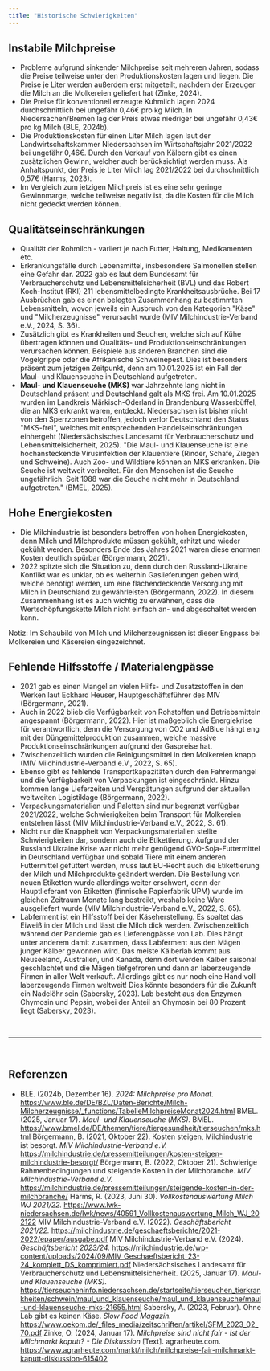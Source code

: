 ```yaml
---
title: "Historische Schwierigkeiten"
---
```



## Instabile Milchpreise
- Probleme aufgrund sinkender Milchpreise seit mehreren Jahren, sodass die Preise teilweise unter den Produktionskosten lagen und liegen. Die Preise je Liter werden außerdem erst mitgeteilt, nachdem der Erzeuger die Milch an die Molkereien geliefert hat (Zinke, 2024).
- Die Preise für konventionell erzeugte Kuhmilch lagen 2024 durchschnittlich bei ungefähr 0,46€ pro kg Milch. In Niedersachen/Bremen lag der Preis etwas niedriger bei ungefähr 0,43€ pro kg Milch (BLE, 2024b).
- Die Produktionskosten für einen Liter Milch lagen laut der Landwirtschaftskammer Niedersachsen im Wirtschaftsjahr 2021/2022 bei ungefähr 0,46€. Durch den Verkauf von Kälbern gibt es einen zusätzlichen Gewinn, welcher auch berücksichtigt werden muss. Als Anhaltspunkt, der Preis je Liter Milch lag 2021/2022 bei durchschnittlich 0,57€ (Harms, 2023).
- Im Vergleich zum jetzigen Milchpreis ist es eine sehr geringe Gewinnmarge, welche teilweise negativ ist, da die Kosten für die Milch nicht gedeckt werden können.  

## Qualitätseinschränkungen 
- Qualität der Rohmilch - variiert je nach Futter, Haltung, Medikamenten etc.
- Erkrankungsfälle durch Lebensmittel, insbesondere Salmonellen stellen eine Gefahr dar. 2022 gab es laut dem Bundesamt für Verbraucherschutz und Lebensmittelsicherheit (BVL) und das Robert Koch-Institut (RKI) 211 lebensmittelbedingte Krankheitsausbrüche. Bei 17 Ausbrüchen gab es einen belegten Zusammenhang zu bestimmten Lebensmitteln, wovon jeweils ein Ausbruch von den Kategorien "Käse" und "Milcherzeugnisse" verursacht wurde (MIV Milchindustrie-Verband e.V., 2024, S. 36). 
- Zusätzlich gibt es Krankheiten und Seuchen, welche sich auf Kühe übertragen können und Qualitäts- und Produktionseinschränkungen verursachen können. Beispiele aus anderen Branchen sind die Vogelgrippe oder die Afrikanische Schweinepest. Dies ist besonders präsent zum jetzigen Zeitpunkt, denn am 10.01.2025 ist ein Fall der Maul- und Klauenseuche in Deutschland aufgetreten. 
- **Maul- und Klauenseuche (MKS)** war Jahrzehnte lang nicht in Deutschland präsent und Deutschland galt als MKS frei. Am 10.01.2025 wurden im Landkreis Märkisch-Oderland in Brandenburg Wasserbüffel, die an MKS erkrankt waren, entdeckt. Niedersachsen ist bisher nicht von den Sperrzonen betroffen, jedoch verlor Deutschland den Status "MKS-frei", welches mit entsprechenden Handelseinschränkungen einhergeht (Niedersächsisches Landesamt für Verbraucherschutz und Lebensmittelsicherheit, 2025). 
"Die Maul- und Klauenseuche ist eine hochansteckende Virusinfektion der Klauentiere (Rinder, Schafe, Ziegen und Schweine). Auch Zoo- und Wildtiere können an MKS erkranken. Die Seuche ist weltweit verbreitet. Für den Menschen ist die Seuche ungefährlich. Seit 1988 war die Seuche nicht mehr in Deutschland aufgetreten." (BMEL, 2025).


## Hohe Energiekosten
- Die Milchindustrie ist besonders betroffen von hohen Energiekosten, denn Milch und Milchprodukte müssen gekühlt, erhitzt und wieder gekühlt werden. Besonders Ende des Jahres 2021 waren diese enormen Kosten deutlich spürbar (Börgermann, 2021).
- 2022 spitzte sich die Situation zu, denn durch den Russland-Ukraine Konflikt war es unklar, ob es weiterhin Gaslieferungen geben wird, welche benötigt werden, um eine flächendeckende Versorgung mit Milch in Deutschland zu gewährleisten (Börgermann, 2022). In diesem Zusammenhang ist es auch wichtig zu erwähnen, dass die Wertschöpfungskette Milch nicht einfach an- und abgeschaltet werden kann.

Notiz: Im Schaubild von Milch und Milcherzeugnissen ist dieser Engpass bei Molkereien und Käsereien eingezeichnet.


## Fehlende Hilfsstoffe / Materialengpässe
- 2021 gab es einen Mangel an vielen Hilfs- und Zusatzstoffen in den Werken laut Eckhard Heuser, Hauptgeschäftsführer des MIV (Börgermann, 2021).
- Auch in 2022 blieb die Verfügbarkeit von Rohstoffen und Betriebsmitteln angespannt (Börgermann, 2022). Hier ist maßgeblich die Energiekrise für verantwortlich, denn die Versorgung von CO2 und AdBlue hängt eng mit der Düngemittelproduktion zusammen, welche massive Produktionseinschränkungen aufgrund der Gaspreise hat. 
- Zwischenzeitlich wurden die Reinigungsmittel in den Molkereien knapp (MIV Milchindustrie-Verband e.V., 2022, S. 65).
- Ebenso gibt es fehlende Transportkapazitäten durch den Fahrermangel und die Verfügbarkeit von Verpackungen ist eingeschränkt. Hinzu kommen lange Lieferzeiten und Verspätungen aufgrund der aktuellen weltweiten Logistiklage (Börgermann, 2022).
- Verpackungsmaterialien und Paletten sind nur begrenzt verfügbar 2021/2022, welche Schwierigkeiten beim Transport für Molkereien entstehen lässt (MIV Milchindustrie-Verband e.V., 2022, S. 61).
- Nicht nur die Knappheit von Verpackungsmaterialien stellte Schwierigkeiten dar, sondern auch die Etikettierung. Aufgrund der Russland Ukraine Krise war nicht mehr genügend GVO-Soja-Futtermittel in Deutschland verfügbar und sobald Tiere mit einem anderen Futtermittel gefüttert werden, muss laut EU-Recht auch die Etikettierung der Milch und Milchprodukte geändert werden. Die Bestellung von neuen Etiketten wurde allerdings weiter erschwert, denn der Hauptlieferant von Etiketten (finnische Papierfabrik UPM) wurde im gleichen Zeitraum Monate lang bestreikt, weshalb keine Ware ausgeliefert wurde (MIV Milchindustrie-Verband e.V., 2022, S. 65).
- Labferment ist ein Hilfsstoff bei der Käseherstellung. Es spaltet das Eiweiß in der Milch und lässt die Milch dick werden. Zwischenzeitlich während der Pandemie gab es Lieferengpässe von Lab. Dies hängt unter anderem damit zusammen, dass Labferment aus den Mägen junger Kälber gewonnen wird. Das meiste Kälberlab kommt aus Neuseeland, Australien, und Kanada, denn dort werden Kälber saisonal geschlachtet und die Mägen tiefgefroren und dann an laberzeugende Firmen in aller Welt verkauft. Allerdings gibt es nur noch eine Hand voll laberzeugende Firmen weltweit! Dies könnte besonders für die Zukunft ein Nadelöhr sein (Sabersky, 2023).
Lab besteht aus den Enzymen Chymosin und Pepsin, wobei der Anteil an Chymosin bei 80 Prozent liegt (Sabersky, 2023).


<br>

---

<br> 

## Referenzen
- BLE. (2024b, Dezember 16). *2024: Milchpreise pro Monat.* <https://www.ble.de/DE/BZL/Daten-Berichte/Milch-Milcherzeugnisse/_functions/TabelleMilchpreiseMonat2024.html>
BMEL. (2025, Januar 17). *Maul- und Klauenseuche (MKS).* BMEL. <https://www.bmel.de/DE/themen/tiere/tiergesundheit/tierseuchen/mks.html>
Börgermann, B. (2021, Oktober 22). Kosten steigen, Milchindustrie ist besorgt. *MIV Milchindustrie-Verband e.V.* <https://milchindustrie.de/pressemitteilungen/kosten-steigen-milchindustrie-besorgt/>
Börgermann, B. (2022, Oktober 21). Schwierige Rahmenbedingungen und steigende Kosten in der Milchbranche. *MIV Milchindustrie-Verband e.V.* <https://milchindustrie.de/pressemitteilungen/steigende-kosten-in-der-milchbranche/>
Harms, R. (2023, Juni 30). *Vollkostenauswertung Milch WJ 2021/22.* <https://www.lwk-niedersachsen.de/lwk/news/40591_Vollkostenauswertung_Milch_WJ_202122>
MIV Milchindustrie-Verband e.V. (2022). *Geschäftsbericht 2021/22.* <https://milchindustrie.de/geschaeftsberichte/2021-2022/epaper/ausgabe.pdf>
MIV Milchindustrie-Verband e.V. (2024). *Geschäftsbericht 2023/24.* <https://milchindustrie.de/wp-content/uploads/2024/09/MIV_Geschaeftsbericht_23-24_komplett_DS_komprimiert.pdf>
Niedersächsisches Landesamt für Verbraucherschutz und Lebensmittelsicherheit. (2025, Januar 17). *Maul- und Klauenseuche (MKS).* <https://tierseucheninfo.niedersachsen.de/startseite/tierseuchen_tierkrankheiten/schwein/maul_und_klauenseuche/maul_und_klauenseuche/maul-und-klauenseuche-mks-21655.html>
Sabersky, A. (2023, Februar). Ohne Lab gibt es keinen Käse. *Slow Food Magazin.* <https://www.oekom.de/_files_media/zeitschriften/artikel/SFM_2023_02_70.pdf>
Zinke, O. (2024, Januar 17). *Milchpreise sind nicht fair - Ist der Milchmarkt kaputt? - Die Diskussion* [Text]. agrarheute.com. <https://www.agrarheute.com/markt/milch/milchpreise-fair-milchmarkt-kaputt-diskussion-615402>

